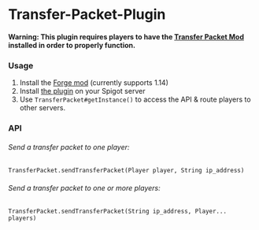 # Transfer-Packet-Plugin

#### Warning: This plugin requires players to have the [Transfer Packet Mod](https://github.com/JediMasterSoda/Transfer-Packet-Mod/releases/latest) installed in order to properly function.

### Usage
1. Install the [Forge mod](https://github.com/JediMasterSoda/Transfer-Packet-Mod/releases/latest) (currently supports 1.14)
2. Install [the plugin](https://github.com/JediMasterSoda/Transfer-Packet-Plugin/releases/latest) on your Spigot server
3. Use `TransferPacket#getInstance()` to access the API & route players to other servers.

### API
###### Send a transfer packet to one player:  
`TransferPacket.sendTransferPacket(Player player, String ip_address)`

###### Send a transfer packet to one or more players:  
`TransferPacket.sendTransferPacket(String ip_address, Player... players)`
